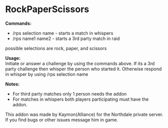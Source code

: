 # **RockPaperScissors**<br/>

**Commands:**
* /rps selection name - starts a match in whispers
* /rps name1 name2 - starts a 3rd party match in raid

possible selections are rock, paper, and scissors

**Usage:<br/>**
Initiate or answer a challenge by using the commands above. If its a 3rd party challenge then whisper
the person who started it. Otherwise respond in whisper by using /rps selection name

**Notes:**
* For third party matches only 1 person needs the addon
* For matches in whispers both players participating must have the addon.

This addon was made by Kaymon(Alliance) for the Northdale private server. If you find 
bugs or other issues message him in game.